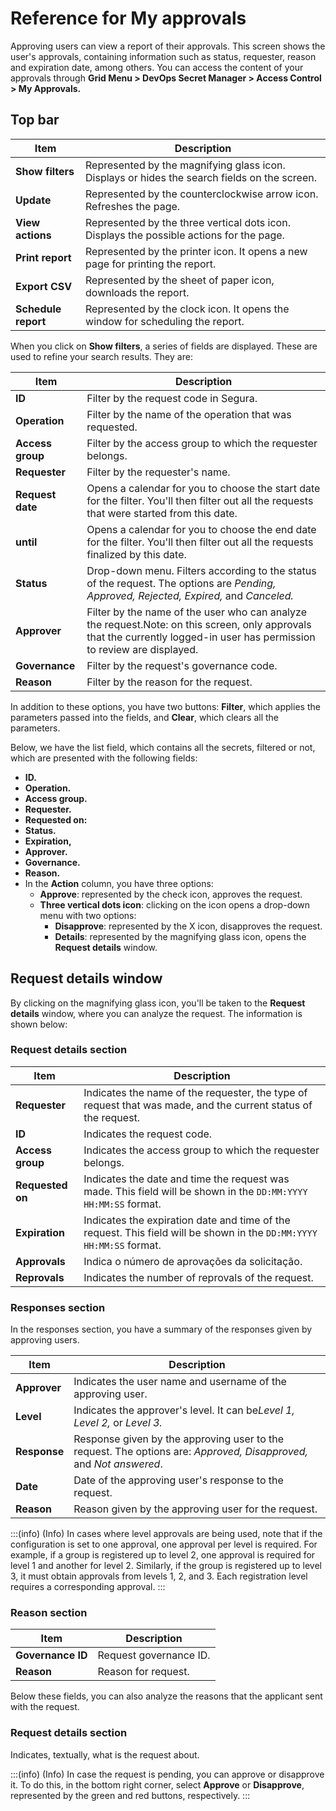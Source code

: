 # Reference for My approvals

Approving users can view a report of their approvals. This screen shows the user's approvals, containing information such as status, requester, reason and expiration date, among others. You can access the content of your approvals through **Grid Menu > DevOps Secret Manager > Access Control > My Approvals.**

## Top bar

| Item                 | Description                                                                                  |
| -------------------- | -------------------------------------------------------------------------------------------- |
| **Show filters**    | Represented by the magnifying glass icon. Displays or hides the search fields on the screen. |
| **Update**          | Represented by the counterclockwise arrow icon. Refreshes the page.                          |
| **View actions**    | Represented by the three vertical dots icon. Displays the possible actions for the page.     |
| **Print report**    | Represented by the printer icon. It opens a new page for printing the report.                |
| **Export CSV**      | Represented by the sheet of paper icon, downloads the report.                                |
| **Schedule report** | Represented by the clock icon. It opens the window for scheduling the report.                |

When you click on **Show filters**, a series of fields are displayed. These are used to refine your search results. They are:

| Item                   | Description                                                                                                                                                               |
| ---------------------- | ------------------------------------------------------------------------------------------------------------------------------------------------------------------------- |
| **ID**           | Filter by the request code in Segura.                                                                                                                                |
| **Operation**    | Filter by the name of the operation that was requested.                                                                                                                   |
| **Access group** | Filter by the access group to which the requester belongs.                                                                                                                |
| **Requester**    | Filter by the requester's name.                                                                                                                                           |
| **Request date** | Opens a calendar for you to choose the start date for the filter. You'll then filter out all the requests that were started from this date.                               |
| **until**        | Opens a calendar for you to choose the end date for the filter. You'll then filter out all the requests finalized by this date.                                           |
| **Status**       | Drop-down menu. Filters according to the status of the request. The options are *Pending, Approved, Rejected, Expired,* and *Canceled.*                                 |
| **Approver**     | Filter by the name of the user who can analyze the request.Note: on this screen, only approvals that the currently logged-in user has permission to review are displayed. |
| **Governance**   | Filter by the request's governance code.                                                                                                                                  |
| **Reason**       | Filter by the reason for the request.                                                                                                                                     |

In addition to these options, you have two buttons: **Filter**, which applies the parameters passed into the fields, and **Clear**, which clears all the parameters.

Below, we have the list field, which contains all the secrets, filtered or not, which are presented with the following fields:

* **ID.**
* **Operation.**
* **Access group.**
* **Requester.**
* **Requested on:**
* **Status.**
* **Expiration,**
* **Approver.**
* **Governance.**
* **Reason.**
* In the **Action** column, you have three options:
  * **Approve**: represented by the check icon, approves the request.
  * **Three vertical dots icon**: clicking on the icon opens a drop-down menu with two options:
    * **Disapprove**: represented by the X icon, disapproves the request.
    * **Details**: represented by the magnifying glass icon, opens the **Request details** window.

## Request details window

By clicking on the magnifying glass icon, you'll be taken to the **Request details** window, where you can analyze the request. The information is shown below:

### Request details section

| Item                   | Description                                                                                                            |
| ---------------------- | ---------------------------------------------------------------------------------------------------------------------- |
| **Requester**    | Indicates the name of the requester, the type of request that was made, and the current status of the request.         |
| **ID**           | Indicates the request code.                                                                                            |
| **Access group** | Indicates the access group to which the requester belongs.                                                             |
| **Requested on** | Indicates the date and time the request was made. This field will be shown in the `DD:MM:YYYY HH:MM:SS` format.      |
| **Expiration**   | Indicates the expiration date and time of the request. This field will be shown in the `DD:MM:YYYY HH:MM:SS` format. |
| **Approvals**    | Indica o número de aprovações da solicitação.                                                                     |
| **Reprovals**    | Indicates the number of reprovals of the request.                                                                      |

### Responses section

In the responses section, you have a summary of the responses given by approving users.

| Item               | Description                                                                                                          |
| ------------------ | -------------------------------------------------------------------------------------------------------------------- |
| **Approver** | Indicates the user name and username of the approving user.                                                          |
| **Level**    | Indicates the approver's level. It can be*Level 1, Level 2,* or *Level 3.*                                       |
| **Response** | Response given by the approving user to the request. The options are: *Approved, Disapproved,* and *Not answered*. |
| **Date**     | Date of the approving user's response to the request.                                                                |
| **Reason**   | Reason given by the approving user for the request.                                                                  |

:::(info) (Info)
In cases where level approvals are being used, note that if the configuration is set to one approval, one approval per level is required. For example, if a group is registered up to level 2, one approval is required for level 1 and another for level 2. Similarly, if the group is registered up to level 3, it must obtain approvals from levels 1, 2, and 3. Each registration level requires a corresponding approval.
:::

### Reason section

| Item               | Description            |
| ------------------ | ---------------------- |
| **Governance ID** | Request governance ID. |
| **Reason**        | Reason for request.    |

Below these fields, you can also analyze the reasons that the applicant sent with the request.

### Request details section

Indicates, textually, what is the request about.

:::(info) (Info)
In case the request is pending, you can approve or disapprove it. To do this, in the bottom right corner, select **Approve** or **Disapprove**, represented by the green and red buttons, respectively.
:::